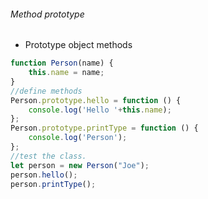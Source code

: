 ###### Method prototype

* Prototype object methods 
```javascript
function Person(name) {
    this.name = name;
}
//define methods
Person.prototype.hello = function () {
    console.log('Hello '+this.name);
};
Person.prototype.printType = function () {
    console.log('Person');
};
//test the class.
let person = new Person("Joe");
person.hello();
person.printType();
```

